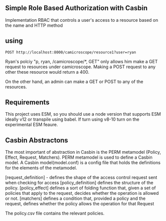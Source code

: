 ## Simple Role Based Authorization with Casbin 
Implementation RBAC that controls a user's access to a resource based on the name and HTTP method

## using 
```shell 
POST http://localhost:8000/camicroscope/resource1?user=ryan
```
Ryan's polciy "p, ryan, /camicroscope/*, GET" only allows him make a GET request to resources under camicroscope. Making a POST request to any other these resource would return a 400. 

On the other hand, an admin can make a GET or POST to any of the resources.

## Requirements
This project uses ESM, so you should use a node version that supports ESM ideally v12 or transpile using babel. If turn using v8-10 turn on the experimental ESM feaure.

## Casbin Abstractons  
The most important of abstraction in Casbin is the PERM metamodel (Policy, Effect, Request, Matchers). PERM metamodel is used to define a Casbin model.
A Casbin model(model.conf) is a config file that holds the definitions for the elements of the metamodel.

[request_definition] - defines the shape of the access control request sent when checking for access
[policy_definition] defines the structure of the policy.
[policy_effect] defines a sort of folding function that, given a set of policies that apply to the request, decides whether the operation is allowed or not.
[matchers] defines a condition that, provided a policy and the request, defines whether the policy allows the operation for that Request

The policy.csv file contains the relevant policies.